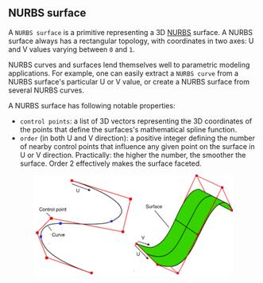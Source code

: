 ## NURBS surface

A `NURBS surface` is a primitive representing a 3D <a href="https://en.wikipedia.org/wiki/Non-uniform_rational_B-spline" target="_blank">NURBS</a> surface. A NURBS surface always has a rectangular topology, with coordinates in two axes: U and V values varying between `0` and `1`.

NURBS curves and surfaces lend themselves well to parametric modeling applications. For example, one can easily extract a `NURBS curve` from a NURBS surface's particular U or V value, or create a NURBS surface from several NURBS curves.

A NURBS surface has following notable properties:

* `control points`: a list of 3D vectors representing the 3D coordinates of the points that define the surfaces's mathematical spline function.
* `order` (in both U and V direction): a positive integer defining the number of nearby control points that influence any given point on the surface in U or V direction. Practically: the higher the number, the smoother the surface. Order 2 effectively makes the surface faceted.

<p align="center">
  <img width="400" src="images/NURBS.png"/>
</p>
